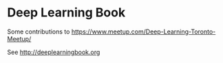# Deep Learning Book 

Some contributions to https://www.meetup.com/Deep-Learning-Toronto-Meetup/

See http://deeplearningbook.org

